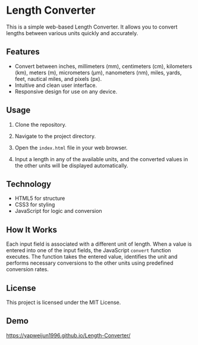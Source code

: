 # Length Converter

This is a simple web-based Length Converter. It allows you to convert lengths between various units quickly and accurately. 

## Features

- Convert between inches, millimeters (mm), centimeters (cm), kilometers (km), meters (m), micrometers (µm), nanometers (nm), miles, yards, feet, nautical miles, and pixels (px).
- Intuitive and clean user interface.
- Responsive design for use on any device.

## Usage

1. Clone the repository.

2. Navigate to the project directory.

3. Open the `index.html` file in your web browser.

4. Input a length in any of the available units, and the converted values in the other units will be displayed automatically.

## Technology

- HTML5 for structure
- CSS3 for styling
- JavaScript for logic and conversion

## How It Works

Each input field is associated with a different unit of length. When a value is entered into one of the input fields, the JavaScript `convert` function executes. The function takes the entered value, identifies the unit and performs necessary conversions to the other units using predefined conversion rates.

## License

This project is licensed under the MIT License. 

## Demo

https://yapweijun1996.github.io/Length-Converter/
